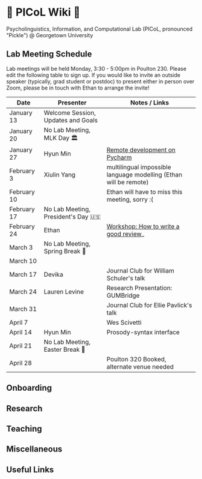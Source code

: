 # 🥒 PICoL Wiki 🥒

Psycholinguistics, Information, and Computational Lab (PICoL, pronounced "Pickle") @ Georgetown University

## Lab Meeting Schedule

Lab meetings will be held Monday, 3:30 - 5:00pm in Poulton 230. Please edit the following table to sign up. If you would like to invite an outside speaker (typically, grad student or postdoc) to present either in person over Zoom, please be in touch with Ethan to arrange the invite!

| Date    | Presenter | Notes / Links|
| -------- | ------- | ------- |
| January 13  | Welcome Session, Updates and Goals | |
| January 20  | No Lab Meeting, MLK Day 🏛️ | |
| January 27  | Hyun Min | [Remote development on Pycharm](https://github.com/Aatlantise/gu-cli-remote-dev) |
| February 3 | Xiulin Yang | multilingual impossible language modelling (Ethan will be remote) |
| February 10  | | Ethan will have to miss this meeting, sorry :( |
| February 17  | No Lab Meeting, President's Day 🇺🇸 | |
| February 24  | Ethan | [Workshop: How to write a good review](https://docs.google.com/presentation/d/1sOaVhXdVJvDeGqb31VJaGZTYr3iDNXnXem3SW0QwlY0/edit?usp=sharing)_ |
| March 3  | No Lab Meeting, Spring Break 🌴 | |
| March 10  |  | |
| March 17  | Devika | Journal Club for William Schuler's talk |
| March 24  | Lauren Levine | Research Presentation: GUMBridge |
| March 31  | | Journal Club for Ellie Pavlick's talk|
| April 7  | | Wes Scivetti | Let-Alone 
| April 14  | Hyun Min | Prosody-syntax interface |
| April 21  | No Lab Meeting, Easter Break 🐇 | |
| April 28  | | Poulton 320 Booked, alternate venue needed|


## Onboarding

## Research

## Teaching

## Miscellaneous

## Useful Links
